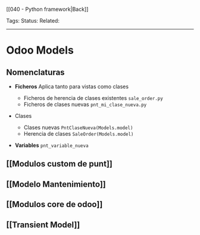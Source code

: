 [[040 - Python framework|Back]]

Tags: 
Status: 
Related: 

___

# Odoo Models

## Nomenclaturas

- **Ficheros**
	Aplica tanto para vistas como clases
	- Ficheros de herencia de clases existentes
		`sale_order.py`
	- Ficheros de clases nuevas
		`pnt_mi_clase_nueva.py`

- Clases
	- Clases nuevas
		`PntClaseNueva(Models.model)`
	- Herencia de clases
		`SaleOrder(Models.model)`

- **Variables**
	`pnt_variable_nueva`

## [[Modulos custom de punt]]

## [[Modelo Mantenimiento]]

## [[Modulos core de odoo]]

## [[Transient Model]]


